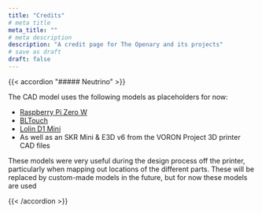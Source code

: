 ```yaml
---
title: "Credits"
# meta title
meta_title: ""
# meta description
description: "A credit page for The Openary and its projects"
# save as draft
draft: false
---
```


{{< accordion "##### Neutrino" >}}

The CAD model uses the following models as placeholders for now:

- [Raspberry Pi Zero W](https://grabcad.com/library/raspberry-zero-1)
- [BLTouch](https://grabcad.com/library/bltouch-v3-1-1)
- [Lolin D1 Mini](https://grabcad.com/library/wemos-esp8266-lolin-d1-mini-v4-1)
- As well as an SKR Mini & E3D v6 from the VORON Project 3D printer CAD files

These models were very useful during the design process off the printer, particularly when mapping out locations of the different parts. These will be replaced by custom-made models in the future, but for now these models are used

{{< /accordion >}}

